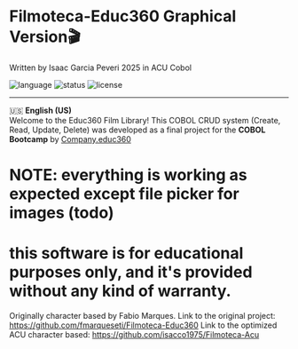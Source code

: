 # Filmoteca-Educ360 Graphical Version🎬
Written by Isaac Garcia Peveri 2025 in ACU Cobol

![language](https://img.shields.io/badge/language-COBOL-blue)
![status](https://img.shields.io/badge/status-Educacional-orange)
![license](https://img.shields.io/badge/license-MIT-green)

---

🇺🇸 **English (US)**  
Welcome to the Educ360 Film Library! 
This COBOL CRUD system (Create, Read, Update, Delete) was developed as a final project for the **COBOL Bootcamp** by [Company.educ360](https://companye.academy/)

# NOTE: everything is working as expected except file picker for images (todo)
#       this software is for educational purposes only, and it's provided without any kind of warranty.

Originally character based by Fabio Marques.
Link to the original project: https://github.com/fmarqueseti/Filmoteca-Educ360
Link to the optimized ACU character based: https://github.com/isacco1975/Filmoteca-Acu
